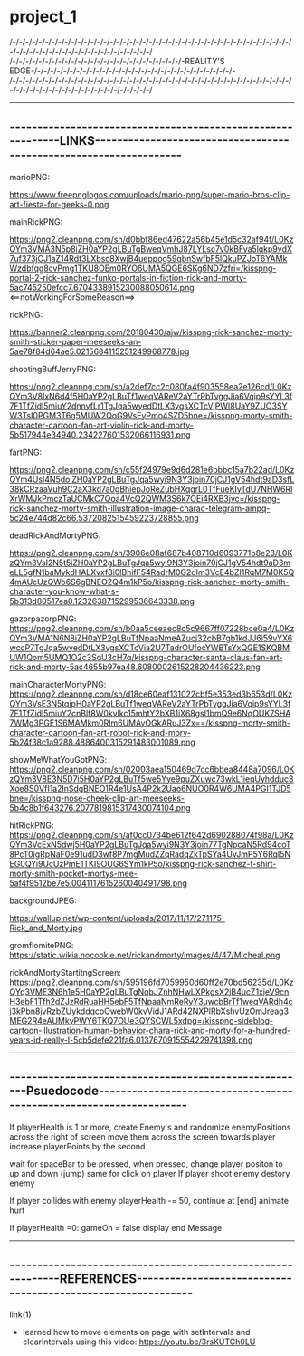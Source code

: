 # project_1
/-/-/-/-/-/-/-/-/-/-/-/-/-/-/-/-/-/-/-/-/-/-/-/-/-/-/-/-/-/-/-/-/-/-/-/-/-/-/-/-/-/-/-/-/-/-/-/-/-/-/-/-/-/-/-/-/-/-/-/-/-/-/-/-/-/
/-/-/-/-/-/-/-/-/-/-/-/-/-/-/-/-/-/-/-/-/-/-/-/-/-/-/-REALITY'S EDGE-/-/-/-/-/-/-/-/-/-/-/-/-/-/-/-/-/-/-/-/-/-/-/-/-/-/-/-/-/-/-/-
/-/-/-/-/-/-/-/-/-/-/-/-/-/-/-/-/-/-/-/-/-/-/-/-/-/-/-/-/-/-/-/-/-/-/-/-/-/-/-/-/-/-/-/-/-/-/-/-/-/-/-/-/-/-/-/-/-/-/-/-/-/-/-/-/-/

-----------------------------------------------------------------------------------------------------------------------------------
------------------------------------------------------------LINKS------------------------------------------------------------------
-----------------------------------------------------------------------------------------------------------------------------------

 marioPNG:
 
  https://www.freepnglogos.com/uploads/mario-png/super-mario-bros-clip-art-fiesta-for-geeks-0.png

  mainRickPNG:

https://png2.cleanpng.com/sh/d0bbf86ed47622a56b45e1d5c32af94f/L0KzQYm3VMA3N5p8iZH0aYP2gLBuTgBweqVmhJ87LYLsc7y0kBFva5lqkp9vdX7uf373jCJ1aZ14Rdt3LXbsc8XwjB4ueppog59qbnSwfbF5lQkuPZJoT6YAMkWzdbfqg8cvPmg1TKU8OEm0RYO6UMA5QGE6SKg6ND7zfri=/kisspng-portal-2-rick-sanchez-funko-portals-in-fiction-rick-and-morty-5ac745250efcc7.6704338915230088050614.png <==notWorkingForSomeReason==>

rickPNG:

https://banner2.cleanpng.com/20180430/ajw/kisspng-rick-sanchez-morty-smith-sticker-paper-meeseeks-an-5ae78f84d64ae5.0215684115251249968778.jpg 

shootingBuffJerryPNG: 

https://png2.cleanpng.com/sh/a2def7cc2c080fa4f903558ea2e126cd/L0KzQYm3V8IxN6d4f5H0aYP2gLBuTf1weqVAReV2aYTrPbTvggJia6Vqip9sYYL3f7F1TfZidl5miuY2dnnyfLr1TgJqa5wyedDtLX3ygsXCTcVjPWI8UaY9ZUO3SYW3TsI0PGM3T6g5MUW2QoG9VsEyPmo4SZD5bne=/kisspng-morty-smith-character-cartoon-fan-art-violin-rick-and-morty-5b517944e34940.234227601532066116931.png

fartPNG:

https://png2.cleanpng.com/sh/c55f24979e9d6d281e6bbbc15a7b22ad/L0KzQYm4UsI4N5doiZH0aYP2gLBuTgJqa5wyi9N3Y3join70jCJ1gV54hdt9aD3sfL38kCRzaaVuh9C2aX3kd7a0gBhiepJoReZubHXqgrL0TfFueKIyTdU7NHW6RIXrWMJkPmczTaUCMkC7Qoa4VcQ2QWM3S6k7OEi4RXB3jvc=/kisspng-rick-sanchez-morty-smith-illustration-image-charac-telegram-ampq-5c24e744d82c66.5372082515459223728855.png

deadRickAndMortyPNG:

https://png2.cleanpng.com/sh/3906e08af687b408710d6093771b8e23/L0KzQYm3VsI2N5t5iZH0aYP2gLBuTgJqa5wyi9N3Y3join70jCJ1gV54hdt9aD3meLL5gfN1baMykdHALXvxf8i0lBhifF54RadrM0G2dIm3VcE4bZI1RqM7M0K5Q4mAUcUzQWo6S6gBNEO2Q4m1kP5o/kisspng-rick-sanchez-morty-smith-character-you-know-what-s-5b313d80517ea0.1232638715299536643338.png

gazorpazorpPNG:
https://png2.cleanpng.com/sh/b0aa5ceeaec8c5c9667ff07228bce0a4/L0KzQYm3VMA1N6N8iZH0aYP2gLBuTfNpaaNmeAZucj32cbB7gb1kdJJ6i59vYX6wccP7TgJqa5wyedDtLX3ygsXCTcVia2U7TadrOUfocYWBTsYxQGE1SKQBMUW1Qom5UMQ1O2c3SqU3cH7q/kisspng-character-santa-claus-fan-art-rick-and-morty-5ac4655b97ea48.6080002615228204436223.png


mainCharacterMortyPNG:
https://png2.cleanpng.com/sh/d18ce60eaf131022cbf5e353ed3b653d/L0KzQYm3VsE3N5tqjpH0aYP2gLBuTf1weqVAReV2aYTrPbTvggJia6Vqip9sYYL3f7F1TfZidl5miuY2cnBlf8W0kvlkc15mhtY2bXB1iX68gsI1bmQ9e6NqOUK7SHA7WMg3PGE1S6MAMkm0RIm6UMAyOGkARuJ3Zx==/kisspng-morty-smith-character-cartoon-fan-art-robot-rick-and-mory-5b24f38c1a9288.4886400315291483001089.png


showMeWhatYouGotPNG:
https://png2.cleanpng.com/sh/02003aea150469d7cc6bbea8448a7096/L0KzQYm3V8E3N5D7i5H0aYP2gLBuTf5we5Yye9puZXuwc73wkL1ieqUyhdduc3Xoe8S0VfI1a2lnSdgBNEO1R4e1UsA4P2k2Uao6NUO0R4W6UMA4PGI1TJD5bne=/kisspng-nose-cheek-clip-art-meeseeks-5b4c8b1f643276.2077819815317430074104.png

hitRickPNG:
https://png2.cleanpng.com/sh/af0cc0734be612f642d690288074f98a/L0KzQYm3VcExN5dwj5H0aYP2gLBuTgJqa5wyi9N3Y3join77TgNpcaN5Rd94coT8PcT0igRpNaF0e91udD3wf8P7mgMudZZqRadqZkTpSYa4UvJmP5Y6RqI5NEG0QYi9UcUzPmE1TKI9OUG6SYm1kP5o/kisspng-rick-sanchez-t-shirt-morty-smith-pocket-mortys-mee-5af4f9512be7e5.0041117615260040491798.png

backgroundJPEG:

https://wallup.net/wp-content/uploads/2017/11/17/271175-Rick_and_Morty.jpg

gromflomitePNG:
https://static.wikia.nocookie.net/rickandmorty/images/4/47/Micheal.png

rickAndMortyStartitngScreen:
https://png2.cleanpng.com/sh/595196fd7059950d60ff2e70bd56235d/L0KzQYq3VME3N6h1e5H0aYP2gLBuTgNqbJZnhNHwLXPkgsX2jB4ucZ1xjeV9cnH3ebF1Tfh2dZJzRdRuaHH5ebF5TfNpaaNmReRyY3uwcbBrTf1weqVARdh4cj3kPbn8jvRzbZUykddqcoOwebW0kvVidJ1ARd42NXPlRbXshvUzOmJreag3MEG2R4eAUMkyPWY6TKQ7OUe3QYSCWL5xdpg=/kisspng-sideblog-cartoon-illustration-human-behavior-chara-rick-and-morty-for-a-hundred-years-id-really-l-5cb5defe221fa6.0137670915554229741398.png

-----------------------------------------------------------------------------------------------------------------------------------
------------------------------------------------------Psuedocode-------------------------------------------------------------------
-----------------------------------------------------------------------------------------------------------------------------------

 If playerHealth is 1 or more,
    create Enemy's and randomize enemyPositions across the right of screen
    move them across the screen towards player
    increase playerPoints by the second

wait for spaceBar to be pressed, when pressed, change player positon to up and down (jump)
same for click on player
If player shoot enemy
    destory enemy

If player collides with enemy playerHealth -= 50, continue at [end]
animate hurt

If playerHealth =0: gameOn = false
    display end Message


-----------------------------------------------------------------------------------------------------------------------------------
------------------------------------------------------------REFERENCES-------------------------------------------------------------
-----------------------------------------------------------------------------------------------------------------------------------
link(1)
  - learned how to move elements on page with setIntervals and clearIntervals using this video:
        https://youtu.be/3rsKUTCh0LU